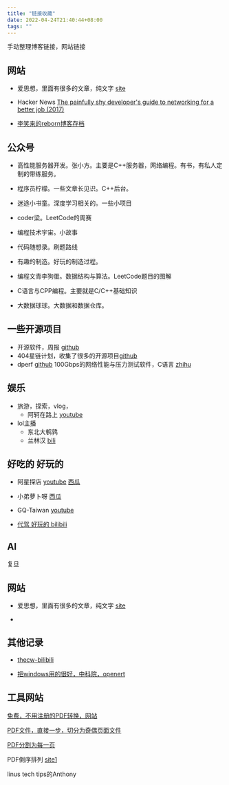 ```yaml
---
title: "链接收藏"
date: 2022-04-24T21:40:44+08:00
tags: ""
---
```


手动整理博客链接，网站链接

## 网站

+ 爱思想，里面有很多的文章，纯文字 [site](https://www.aisixiang.com/data/133663.html)

+ Hacker News [The painfully shy developer's guide to networking for a better job (2017)](https://news.ycombinator.com/item?id=30495342)

+ [李笑来的reborn博客存档](http://web.archive.org/web/20130805212653/http://wordpress.lixiaolai.com/ )

## 公众号

+ 高性能服务器开发。张小方。主要是C++服务器，网络编程。有书，有私人定制的带练服务。

+ 程序员柠檬。一些文章长见识。C++后台。

+ 迷途小书童。深度学习相关的。一些小项目

+ coder梁。LeetCode的周赛

+ 编程技术宇宙。小故事

+ 代码随想录。刷题路线

+ 有趣的制造。好玩的制造过程。

+ 编程文青李狗蛋。数据结构与算法。LeetCode题目的图解

+ C语言与CPP编程。主要就是C/C++基础知识

+ 大数据球球。大数据和数据仓库。

## 一些开源项目

+ 开源软件，周报 [github](https://github.com/Jackpopc/DevWeekly)
+ 404星链计划，收集了很多的开源项目[github](https://github.com/knownsec/404StarLink)
+ dperf [github](https://github.com/pengjianzhang/dperf)  100Gbps的网络性能与压力测试软件，C语言 [zhihu](https://www.zhihu.com/people/artnowben)

## 娱乐

+ 旅游，探索，vlog，
  + 阿轲在路上 [youtube](https://www.youtube.com/watch?v=OcdGH-TYc9M)
+ lol主播
  + 东北大鹌鹑 
  + 兰林汉 [bili](https://space.bilibili.com/495087764/video)

## 好吃的 好玩的

+ 阿星探店 [youtube](https://www.youtube.com/watch?v=G2mc1GPnoRk)  [西瓜](https://www.ixigua.com/home/110742552243)
+ 小弟萝卜呀 [西瓜](https://www.ixigua.com/home/88190060450)
+ GQ-Taiwan [youtube](https://www.youtube.com/channel/UCI1zO6-A3h7DHg-R_x34vLg)

+ [代驾 好玩的 bilibili](https://space.bilibili.com/3461578714253416)

## AI

复旦

## 网站

+ 爱思想，里面有很多的文章，纯文字 [site](https://www.aisixiang.com/data/133663.html)

+

## 其他记录

+ [thecw-bilibili](https://space.bilibili.com/13081489)

+ [把windows用的很好，中科院，openert](https://www.bilibili.com/video/BV11y4y147y4)


## 工具网站

[免费，不用注册的PDF转换，网站](https://www.cleverpdf.com/cn)

[PDF文件，直接一步，切分为奇偶页面文件](https://products.aspose.app/pdf/zh/split-pdf)

[PDF分割为每一页](https://docsmall.com/pdf-split)

PDF倒序排列 [site1](https://tools.pdf24.org/zh/rearrange-pdf-pages)



linus tech tips的Anthony
